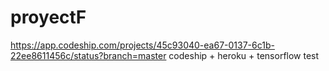 # proyectF
https://app.codeship.com/projects/45c93040-ea67-0137-6c1b-22ee8611456c/status?branch=master
codeship + heroku + tensorflow test
